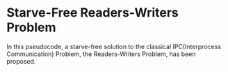 ﻿# Starve-Free Readers-Writers Problem

In this pseudocode, a starve-free solution to the classical IPC(Interprocess Communication) Problem, the Readers-Writers Problem, has been proposed.
